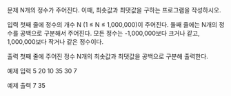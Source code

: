 문제
N개의 정수가 주어진다. 이때, 최솟값과 최댓값을 구하는 프로그램을 작성하시오.

입력
첫째 줄에 정수의 개수 N (1 ≤ N ≤ 1,000,000)이 주어진다. 둘째 줄에는 N개의 정수를 공백으로 구분해서 주어진다. 모든 정수는 -1,000,000보다 크거나 같고, 1,000,000보다 작거나 같은 정수이다.

출력
첫째 줄에 주어진 정수 N개의 최솟값과 최댓값을 공백으로 구분해 출력한다.

예제 입력
5
20 10 35 30 7

예제 출력
7 35